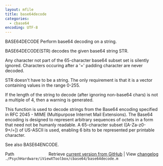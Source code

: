 ```yaml
---
layout: mfile
title: base64decode
categories:
  - cbase64
encoding: UTF-8
---
```


BASE64DECODE Perform base64 decoding on a string.

   BASE64DECODE(STR) decodes the given base64 string STR.

   Any character not part of the 65-character base64 subset set is silently
   ignored.  Characters occuring after a '=' padding character are never
   decoded.

   STR doesn't have to be a string.  The only requirement is that it is a
   vector containing values in the range 0-255.

   If the length of the string to decode (after ignoring non-base64 chars) is
   not a multiple of 4, then a warning is generated.

   This function is used to decode strings from the Base64 encoding specified
   in RFC 2045 - MIME (Multipurpose Internet Mail Extensions).  The Base64
   encoding is designed to represent arbitrary sequences of octets in a form
   that need not be humanly readable.  A 65-character subset ([A-Za-z0-9+/=])
   of US-ASCII is used, enabling 6 bits to be represented per printable
   character.

   See also BASE64ENCODE.


<div class="code_header" style="text-align:right;">
  <span style="float:left;">Path&nbsp;&nbsp;</span> <span class="counter">Retrieve <a href=
  "https://raw.github.com/Psychtoolbox-3/Psychtoolbox-3/beta/./PsychHardware/iViewXToolbox/cbase64/base64decode.m">current version from GitHub</a> | View <a href=
  "https://github.com/Psychtoolbox-3/Psychtoolbox-3/commits/beta/./PsychHardware/iViewXToolbox/cbase64/base64decode.m">changelog</a></span>
</div>
<div class="code">
  <code>./PsychHardware/iViewXToolbox/cbase64/base64decode.m</code>
</div>
